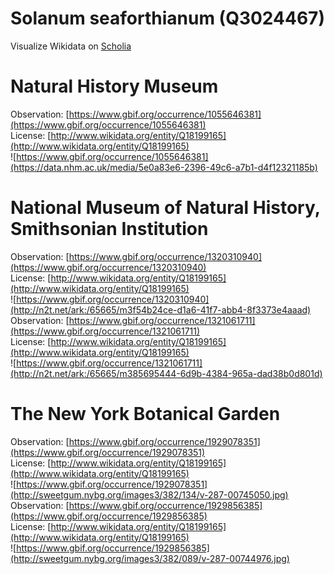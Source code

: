 
Solanum seaforthianum (Q3024467)
================================
  
Visualize Wikidata on [Scholia](https://scholia.toolforge.org/taxon/Q3024467)
# Natural History Museum
  
Observation: [https://www.gbif.org/occurrence/1055646381](https://www.gbif.org/occurrence/1055646381)  
License: [http://www.wikidata.org/entity/Q18199165](http://www.wikidata.org/entity/Q18199165)  
![https://www.gbif.org/occurrence/1055646381](https://data.nhm.ac.uk/media/5e0a83e6-2396-49c6-a7b1-d4f12321185b)
# National Museum of Natural History, Smithsonian Institution
  
Observation: [https://www.gbif.org/occurrence/1320310940](https://www.gbif.org/occurrence/1320310940)  
License: [http://www.wikidata.org/entity/Q18199165](http://www.wikidata.org/entity/Q18199165)  
![https://www.gbif.org/occurrence/1320310940](http://n2t.net/ark:/65665/m3f54b24ce-d1a6-41f7-abb4-8f3373e4aaad)  
Observation: [https://www.gbif.org/occurrence/1321061711](https://www.gbif.org/occurrence/1321061711)  
License: [http://www.wikidata.org/entity/Q18199165](http://www.wikidata.org/entity/Q18199165)  
![https://www.gbif.org/occurrence/1321061711](http://n2t.net/ark:/65665/m385695444-6d9b-4384-965a-dad38b0d801d)
# The New York Botanical Garden
  
Observation: [https://www.gbif.org/occurrence/1929078351](https://www.gbif.org/occurrence/1929078351)  
License: [http://www.wikidata.org/entity/Q18199165](http://www.wikidata.org/entity/Q18199165)  
![https://www.gbif.org/occurrence/1929078351](http://sweetgum.nybg.org/images3/382/134/v-287-00745050.jpg)  
Observation: [https://www.gbif.org/occurrence/1929856385](https://www.gbif.org/occurrence/1929856385)  
License: [http://www.wikidata.org/entity/Q18199165](http://www.wikidata.org/entity/Q18199165)  
![https://www.gbif.org/occurrence/1929856385](http://sweetgum.nybg.org/images3/382/089/v-287-00744976.jpg)
